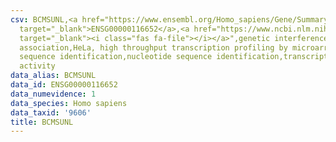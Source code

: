 ```yaml
---
csv: BCMSUNL,<a href="https://www.ensembl.org/Homo_sapiens/Gene/Summary?db=core;g=ENSG00000116652"
  target="_blank">ENSG00000116652</a>,<a href="https://www.ncbi.nlm.nih.gov/pubmed/17216044"
  target="_blank"><i class="fas fa-file"></i></a>",genetic interference,functional
  association,HeLa, high throughput transcription profiling by microarray,nucleotide
  sequence identification,nucleotide sequence identification,transcriptional regulation,up-regulates
  activity
data_alias: BCMSUNL
data_id: ENSG00000116652
data_numevidence: 1
data_species: Homo sapiens
data_taxid: '9606'
title: BCMSUNL
---
```


